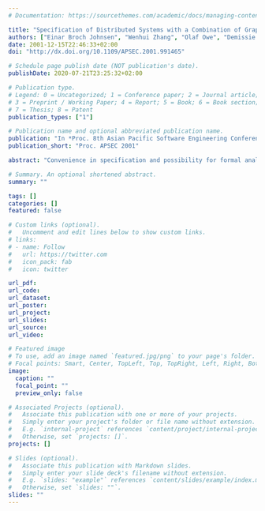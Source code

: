 ```yaml
---
# Documentation: https://sourcethemes.com/academic/docs/managing-content/

title: "Specification of Distributed Systems with a Combination of Graphical and Formal Languages"
authors: ["Einar Broch Johnsen", "Wenhui Zhang", "Olaf Owe", "Demissie B. Aredo"]
date: 2001-12-15T22:46:33+02:00
doi: "http://dx.doi.org/10.1109/APSEC.2001.991465"

# Schedule page publish date (NOT publication's date).
publishDate: 2020-07-21T23:25:32+02:00

# Publication type.
# Legend: 0 = Uncategorized; 1 = Conference paper; 2 = Journal article;
# 3 = Preprint / Working Paper; 4 = Report; 5 = Book; 6 = Book section;
# 7 = Thesis; 8 = Patent
publication_types: ["1"]

# Publication name and optional abbreviated publication name.
publication: "In *Proc. 8th Asian Pacific Software Engineering Conference (APSEC 2001)*, © IEEE"
publication_short: "Proc. APSEC 2001"

abstract: "Convenience in specification and possibility for formal analysis are, to some extent, exclusive aspects of system specification. This paper describes an approach that emphasizes both aspects, by combining UML with a language for observable behavior of interfaces, OUN. These are complementary in the sense that one is graphical and semi-formal while the other is textual and formal. The approach is demonstrated by a case study."

# Summary. An optional shortened abstract.
summary: ""

tags: []
categories: []
featured: false

# Custom links (optional).
#   Uncomment and edit lines below to show custom links.
# links:
# - name: Follow
#   url: https://twitter.com
#   icon_pack: fab
#   icon: twitter

url_pdf:
url_code:
url_dataset:
url_poster:
url_project:
url_slides:
url_source:
url_video:

# Featured image
# To use, add an image named `featured.jpg/png` to your page's folder. 
# Focal points: Smart, Center, TopLeft, Top, TopRight, Left, Right, BottomLeft, Bottom, BottomRight.
image:
  caption: ""
  focal_point: ""
  preview_only: false

# Associated Projects (optional).
#   Associate this publication with one or more of your projects.
#   Simply enter your project's folder or file name without extension.
#   E.g. `internal-project` references `content/project/internal-project/index.md`.
#   Otherwise, set `projects: []`.
projects: []

# Slides (optional).
#   Associate this publication with Markdown slides.
#   Simply enter your slide deck's filename without extension.
#   E.g. `slides: "example"` references `content/slides/example/index.md`.
#   Otherwise, set `slides: ""`.
slides: ""
---
```

